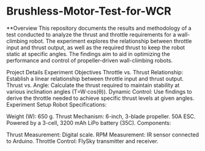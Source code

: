 # Brushless-Motor-Test-for-WCR

**Overview
This repository documents the results and methodology of a test conducted to analyze the thrust and throttle requirements for a wall-climbing robot. 
The experiment explores the relationship between throttle input and thrust output, as well as the required thrust to keep the robot static at specific angles. 
The findings aim to aid in optimizing the performance and control of propeller-driven wall-climbing robots.

Project Details
Experiment Objectives
Throttle vs. Thrust Relationship: Establish a linear relationship between throttle input and thrust output.
Thrust vs. Angle: Calculate the thrust required to maintain stability at various inclination angles (T=W⋅cos(θ)).
Dynamic Control: Use findings to derive the throttle needed to achieve specific thrust levels at given angles.
Experiment Setup
Robot Specifications:

Weight (W): 650 g.
Thrust Mechanism:
6-inch, 3-blade propeller.
50A ESC.
Powered by a 3-cell, 3200 mAh LiPo battery (35C).
Components:

Thrust Measurement: Digital scale.
RPM Measurement: IR sensor connected to Arduino.
Throttle Control: FlySky transmitter and receiver.

